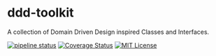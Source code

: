 # ddd-toolkit
A collection of Domain Driven Design inspired Classes and Interfaces.

[![pipeline status](https://api.travis-ci.org/ericksonreyes/domain-driven-design.svg?branch=master)](https://github.com/ericksonreyes/domain-driven-design/tree/master) 
[![Coverage Status](https://coveralls.io/repos/github/ericksonreyes/domain-driven-design/badge.svg?branch=master)](https://coveralls.io/github/ericksonreyes/domain-driven-design?branch=master)
[![MIT License](https://img.shields.io/badge/license-MIT-brightgreen.svg?style=flat-square)](LICENSE.MD)